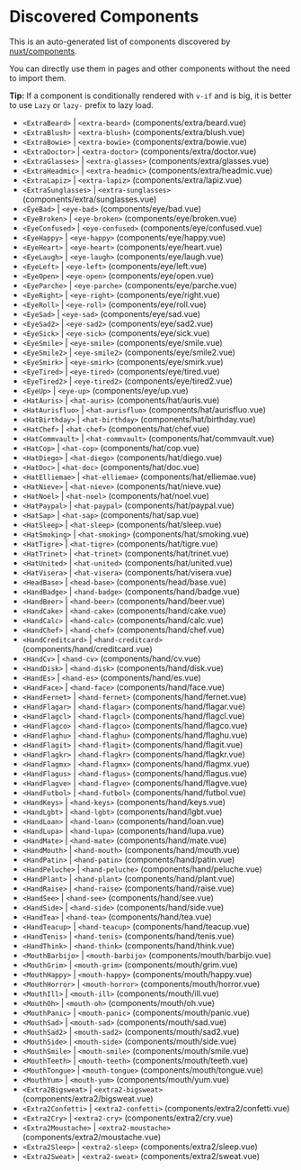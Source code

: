 # Discovered Components

This is an auto-generated list of components discovered by [nuxt/components](https://github.com/nuxt/components).

You can directly use them in pages and other components without the need to import them.

**Tip:** If a component is conditionally rendered with `v-if` and is big, it is better to use `Lazy` or `lazy-` prefix to lazy load.

- `<ExtraBeard>` | `<extra-beard>` (components/extra/beard.vue)
- `<ExtraBlush>` | `<extra-blush>` (components/extra/blush.vue)
- `<ExtraBowie>` | `<extra-bowie>` (components/extra/bowie.vue)
- `<ExtraDoctor>` | `<extra-doctor>` (components/extra/doctor.vue)
- `<ExtraGlasses>` | `<extra-glasses>` (components/extra/glasses.vue)
- `<ExtraHeadmic>` | `<extra-headmic>` (components/extra/headmic.vue)
- `<ExtraLapiz>` | `<extra-lapiz>` (components/extra/lapiz.vue)
- `<ExtraSunglasses>` | `<extra-sunglasses>` (components/extra/sunglasses.vue)
- `<EyeBad>` | `<eye-bad>` (components/eye/bad.vue)
- `<EyeBroken>` | `<eye-broken>` (components/eye/broken.vue)
- `<EyeConfused>` | `<eye-confused>` (components/eye/confused.vue)
- `<EyeHappy>` | `<eye-happy>` (components/eye/happy.vue)
- `<EyeHeart>` | `<eye-heart>` (components/eye/heart.vue)
- `<EyeLaugh>` | `<eye-laugh>` (components/eye/laugh.vue)
- `<EyeLeft>` | `<eye-left>` (components/eye/left.vue)
- `<EyeOpen>` | `<eye-open>` (components/eye/open.vue)
- `<EyeParche>` | `<eye-parche>` (components/eye/parche.vue)
- `<EyeRight>` | `<eye-right>` (components/eye/right.vue)
- `<EyeRoll>` | `<eye-roll>` (components/eye/roll.vue)
- `<EyeSad>` | `<eye-sad>` (components/eye/sad.vue)
- `<EyeSad2>` | `<eye-sad2>` (components/eye/sad2.vue)
- `<EyeSick>` | `<eye-sick>` (components/eye/sick.vue)
- `<EyeSmile>` | `<eye-smile>` (components/eye/smile.vue)
- `<EyeSmile2>` | `<eye-smile2>` (components/eye/smile2.vue)
- `<EyeSmirk>` | `<eye-smirk>` (components/eye/smirk.vue)
- `<EyeTired>` | `<eye-tired>` (components/eye/tired.vue)
- `<EyeTired2>` | `<eye-tired2>` (components/eye/tired2.vue)
- `<EyeUp>` | `<eye-up>` (components/eye/up.vue)
- `<HatAuris>` | `<hat-auris>` (components/hat/auris.vue)
- `<HatAurisfluo>` | `<hat-aurisfluo>` (components/hat/aurisfluo.vue)
- `<HatBirthday>` | `<hat-birthday>` (components/hat/birthday.vue)
- `<HatChef>` | `<hat-chef>` (components/hat/chef.vue)
- `<HatCommvault>` | `<hat-commvault>` (components/hat/commvault.vue)
- `<HatCop>` | `<hat-cop>` (components/hat/cop.vue)
- `<HatDiego>` | `<hat-diego>` (components/hat/diego.vue)
- `<HatDoc>` | `<hat-doc>` (components/hat/doc.vue)
- `<HatElliemae>` | `<hat-elliemae>` (components/hat/elliemae.vue)
- `<HatNieve>` | `<hat-nieve>` (components/hat/nieve.vue)
- `<HatNoel>` | `<hat-noel>` (components/hat/noel.vue)
- `<HatPaypal>` | `<hat-paypal>` (components/hat/paypal.vue)
- `<HatSap>` | `<hat-sap>` (components/hat/sap.vue)
- `<HatSleep>` | `<hat-sleep>` (components/hat/sleep.vue)
- `<HatSmoking>` | `<hat-smoking>` (components/hat/smoking.vue)
- `<HatTigre>` | `<hat-tigre>` (components/hat/tigre.vue)
- `<HatTrinet>` | `<hat-trinet>` (components/hat/trinet.vue)
- `<HatUnited>` | `<hat-united>` (components/hat/united.vue)
- `<HatVisera>` | `<hat-visera>` (components/hat/visera.vue)
- `<HeadBase>` | `<head-base>` (components/head/base.vue)
- `<HandBadge>` | `<hand-badge>` (components/hand/badge.vue)
- `<HandBeer>` | `<hand-beer>` (components/hand/beer.vue)
- `<HandCake>` | `<hand-cake>` (components/hand/cake.vue)
- `<HandCalc>` | `<hand-calc>` (components/hand/calc.vue)
- `<HandChef>` | `<hand-chef>` (components/hand/chef.vue)
- `<HandCreditcard>` | `<hand-creditcard>` (components/hand/creditcard.vue)
- `<HandCv>` | `<hand-cv>` (components/hand/cv.vue)
- `<HandDisk>` | `<hand-disk>` (components/hand/disk.vue)
- `<HandEs>` | `<hand-es>` (components/hand/es.vue)
- `<HandFace>` | `<hand-face>` (components/hand/face.vue)
- `<HandFernet>` | `<hand-fernet>` (components/hand/fernet.vue)
- `<HandFlagar>` | `<hand-flagar>` (components/hand/flagar.vue)
- `<HandFlagcl>` | `<hand-flagcl>` (components/hand/flagcl.vue)
- `<HandFlagco>` | `<hand-flagco>` (components/hand/flagco.vue)
- `<HandFlaghu>` | `<hand-flaghu>` (components/hand/flaghu.vue)
- `<HandFlagit>` | `<hand-flagit>` (components/hand/flagit.vue)
- `<HandFlagkr>` | `<hand-flagkr>` (components/hand/flagkr.vue)
- `<HandFlagmx>` | `<hand-flagmx>` (components/hand/flagmx.vue)
- `<HandFlagus>` | `<hand-flagus>` (components/hand/flagus.vue)
- `<HandFlagve>` | `<hand-flagve>` (components/hand/flagve.vue)
- `<HandFutbol>` | `<hand-futbol>` (components/hand/futbol.vue)
- `<HandKeys>` | `<hand-keys>` (components/hand/keys.vue)
- `<HandLgbt>` | `<hand-lgbt>` (components/hand/lgbt.vue)
- `<HandLoan>` | `<hand-loan>` (components/hand/loan.vue)
- `<HandLupa>` | `<hand-lupa>` (components/hand/lupa.vue)
- `<HandMate>` | `<hand-mate>` (components/hand/mate.vue)
- `<HandMouth>` | `<hand-mouth>` (components/hand/mouth.vue)
- `<HandPatin>` | `<hand-patin>` (components/hand/patin.vue)
- `<HandPeluche>` | `<hand-peluche>` (components/hand/peluche.vue)
- `<HandPlant>` | `<hand-plant>` (components/hand/plant.vue)
- `<HandRaise>` | `<hand-raise>` (components/hand/raise.vue)
- `<HandSee>` | `<hand-see>` (components/hand/see.vue)
- `<HandSide>` | `<hand-side>` (components/hand/side.vue)
- `<HandTea>` | `<hand-tea>` (components/hand/tea.vue)
- `<HandTeacup>` | `<hand-teacup>` (components/hand/teacup.vue)
- `<HandTenis>` | `<hand-tenis>` (components/hand/tenis.vue)
- `<HandThink>` | `<hand-think>` (components/hand/think.vue)
- `<MouthBarbijo>` | `<mouth-barbijo>` (components/mouth/barbijo.vue)
- `<MouthGrim>` | `<mouth-grim>` (components/mouth/grim.vue)
- `<MouthHappy>` | `<mouth-happy>` (components/mouth/happy.vue)
- `<MouthHorror>` | `<mouth-horror>` (components/mouth/horror.vue)
- `<MouthIll>` | `<mouth-ill>` (components/mouth/ill.vue)
- `<MouthOh>` | `<mouth-oh>` (components/mouth/oh.vue)
- `<MouthPanic>` | `<mouth-panic>` (components/mouth/panic.vue)
- `<MouthSad>` | `<mouth-sad>` (components/mouth/sad.vue)
- `<MouthSad2>` | `<mouth-sad2>` (components/mouth/sad2.vue)
- `<MouthSide>` | `<mouth-side>` (components/mouth/side.vue)
- `<MouthSmile>` | `<mouth-smile>` (components/mouth/smile.vue)
- `<MouthTeeth>` | `<mouth-teeth>` (components/mouth/teeth.vue)
- `<MouthTongue>` | `<mouth-tongue>` (components/mouth/tongue.vue)
- `<MouthYum>` | `<mouth-yum>` (components/mouth/yum.vue)
- `<Extra2Bigsweat>` | `<extra2-bigsweat>` (components/extra2/bigsweat.vue)
- `<Extra2Confetti>` | `<extra2-confetti>` (components/extra2/confetti.vue)
- `<Extra2Cry>` | `<extra2-cry>` (components/extra2/cry.vue)
- `<Extra2Moustache>` | `<extra2-moustache>` (components/extra2/moustache.vue)
- `<Extra2Sleep>` | `<extra2-sleep>` (components/extra2/sleep.vue)
- `<Extra2Sweat>` | `<extra2-sweat>` (components/extra2/sweat.vue)
